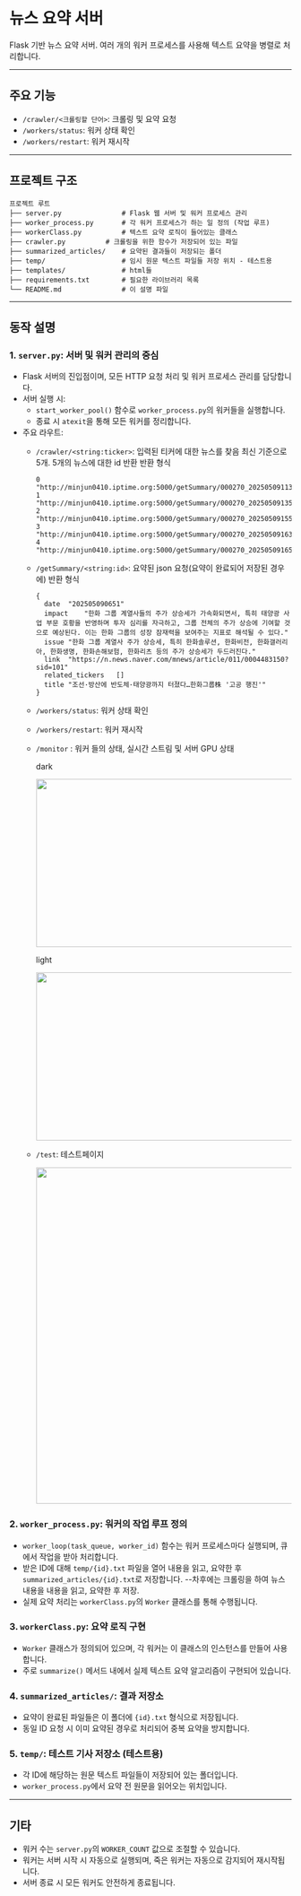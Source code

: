 # 뉴스 요약 서버

Flask 기반 뉴스 요약 서버. 여러 개의 워커 프로세스를 사용해 텍스트 요약을 병렬로 처리합니다.

---

## 주요 기능

- `/crawler/<크롤링할 단어>`: 크롤링 및 요약 요청
- `/workers/status`: 워커 상태 확인
- `/workers/restart`: 워커 재시작

---


## 프로젝트 구조

```
프로젝트 루트
├── server.py               # Flask 웹 서버 및 워커 프로세스 관리
├── worker_process.py       # 각 워커 프로세스가 하는 일 정의 (작업 루프)
├── workerClass.py          # 텍스트 요약 로직이 들어있는 클래스
├── crawler.py          # 크롤링을 위한 함수가 저장되어 있는 파일
├── summarized_articles/    # 요약된 결과들이 저장되는 폴더
├── temp/                   # 임시 원문 텍스트 파일들 저장 위치 - 테스트용
├── templates/              # html들
├── requirements.txt        # 필요한 라이브러리 목록
└── README.md               # 이 설명 파일
```

---

## 동작 설명

### 1. `server.py`: 서버 및 워커 관리의 중심

- Flask 서버의 진입점이며, 모든 HTTP 요청 처리 및 워커 프로세스 관리를 담당합니다.
- 서버 실행 시:
  - `start_worker_pool()` 함수로 `worker_process.py`의 워커들을 실행합니다.
  - 종료 시 `atexit`을 통해 모든 워커를 정리합니다.
- 주요 라우트:
  - `/crawler/<string:ticker>`: 입력된 티커에 대한 뉴스를 찾음 최신 기준으로 5개. 5개의 뉴스에 대한 id 반환
    반환 형식
    ```
    0	"http://minjun0410.iptime.org:5000/getSummary/000270_202505091133"
    1	"http://minjun0410.iptime.org:5000/getSummary/000270_202505091359"
    2	"http://minjun0410.iptime.org:5000/getSummary/000270_202505091552"
    3	"http://minjun0410.iptime.org:5000/getSummary/000270_202505091631"
    4	"http://minjun0410.iptime.org:5000/getSummary/000270_202505091658"
    ```
  - `/getSummary/<string:id>`: 요약된 json 요청(요약이 완료되어 저장된 경우에)
    반환 형식
    ```
    {
      date	"202505090651"
      impact	"한화 그룹 계열사들의 주가 상승세가 가속화되면서, 특히 태양광 사업 부문 호황을 반영하며 투자 심리를 자극하고, 그룹 전체의 주가 상승에 기여할 것으로 예상된다. 이는 한화 그룹의 성장 잠재력을 보여주는 지표로 해석될 수 있다."
      issue	"한화 그룹 계열사 주가 상승세, 특히 한화솔루션, 한화비전, 한화갤러리아, 한화생명, 한화손해보험, 한화리츠 등의 주가 상승세가 두드러진다."
      link	"https://n.news.naver.com/mnews/article/011/0004483150?sid=101"
      related_tickers	[]
      title	"조선·방산에 반도체·태양광까지 터졌다…한화그룹株 '고공 행진'"
    }
    ```

  - `/workers/status`: 워커 상태 확인
  - `/workers/restart`: 워커 재시작
  - `/monitor` : 워커 들의 상태, 실시간 스트림 및 서버 GPU 상태

    dark
    
    
    <img src=https://github.com/user-attachments/assets/2b21ae50-d7c7-4b50-9327-7f82681c669b width="600" height="300"></img>
 
    light
    
    <img src=https://github.com/user-attachments/assets/5545edc4-6e05-4819-a921-812f92e82bb9 width="600" height="300"></img>

  - `/test`: 테스트페이지
  
    <img src="https://github.com/user-attachments/assets/fe94fe19-4d04-4b43-8cf4-c8345a8012f1" width="600" height="600"></img>


### 2. `worker_process.py`: 워커의 작업 루프 정의

- `worker_loop(task_queue, worker_id)` 함수는 워커 프로세스마다 실행되며, 큐에서 작업을 받아 처리합니다.
- 받은 ID에 대해 `temp/{id}.txt` 파일을 열어 내용을 읽고, 요약한 후 `summarized_articles/{id}.txt`로 저장합니다.
       --차후에는 크롤링을 하여 뉴스 내용을 내용을 읽고, 요약한 후 저장.
- 실제 요약 처리는 `workerClass.py`의 `Worker` 클래스를 통해 수행됩니다.

### 3. `workerClass.py`: 요약 로직 구현

- `Worker` 클래스가 정의되어 있으며, 각 워커는 이 클래스의 인스턴스를 만들어 사용합니다.
- 주로 `summarize()` 메서드 내에서 실제 텍스트 요약 알고리즘이 구현되어 있습니다.

### 4. `summarized_articles/`: 결과 저장소

- 요약이 완료된 파일들은 이 폴더에 `{id}.txt` 형식으로 저장됩니다.
- 동일 ID 요청 시 이미 요약된 경우로 처리되어 중복 요약을 방지합니다.

### 5. `temp/`: 테스트 기사 저장소 (테스트용)

- 각 ID에 해당하는 원문 텍스트 파일들이 저장되어 있는 폴더입니다.
- `worker_process.py`에서 요약 전 원문을 읽어오는 위치입니다.

---

## 기타

- 워커 수는 `server.py`의 `WORKER_COUNT` 값으로 조절할 수 있습니다.
- 워커는 서버 시작 시 자동으로 실행되며, 죽은 워커는 자동으로 감지되어 재시작됩니다.
- 서버 종료 시 모든 워커도 안전하게 종료됩니다.
